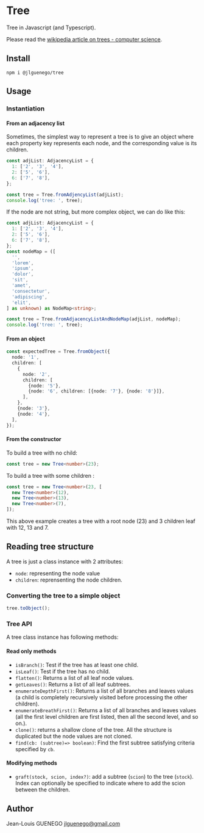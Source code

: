# Tree

Tree in Javascript (and Typescript).

Please read the [wikipedia article on trees - computer science](<https://en.wikipedia.org/wiki/Tree_(data_structure)>).

## Install

```
npm i @jlguenego/tree
```

## Usage

### Instantiation

#### From an adjacency list

Sometimes, the simplest way to represent a tree is to give an object where each property key represents each node, and the corresponding value is its children.

```ts
const adjList: AdjacencyList = {
  1: ['2', '3', '4'],
  2: ['5', '6'],
  6: ['7', '8'],
};

const tree = Tree.fromAdjencyList(adjList);
console.log('tree: ', tree);
```

If the node are not string, but more complex object, we can do like this:

```ts
const adjList: AdjacencyList = {
  1: ['2', '3', '4'],
  2: ['5', '6'],
  6: ['7', '8'],
};
const nodeMap = ([
  '',
  'lorem',
  'ipsum',
  'dolor',
  'sit',
  'amet',
  'consectetur',
  'adipiscing',
  'elit',
] as unknown) as NodeMap<string>;

const tree = Tree.fromAdjacencyListAndNodeMap(adjList, nodeMap);
console.log('tree: ', tree);
```

#### From an object

```ts
const expectedTree = Tree.fromObject({
  node: '1',
  children: [
    {
      node: '2',
      children: [
        {node: '5'},
        {node: '6', children: [{node: '7'}, {node: '8'}]},
      ],
    },
    {node: '3'},
    {node: '4'},
  ],
});
```

#### From the constructor

To build a tree with no child:

```ts
const tree = new Tree<number>(23);
```

To build a tree with some children :

```ts
const tree = new Tree<number>(23, [
  new Tree<number>(12),
  new Tree<number>(13),
  new Tree<number>(7),
]);
```

This above example creates a tree with a root node (23) and 3 children leaf with 12, 13 and 7.

## Reading tree structure

A tree is just a class instance with 2 attributes:

- `node`: representing the node value
- `children`: reprensenting the node children.

### Converting the tree to a simple object

```ts
tree.toObject();
```

### Tree API

A tree class instance has following methods:

#### Read only methods

- `isBranch()`: Test if the tree has at least one child.
- `isLeaf()`: Test if the tree has no child.
- `flatten()`: Returns a list of all leaf node values.
- `getLeaves()`: Returns a list of all leaf subtrees.
- `enumerateDepthFirst()`: Returns a list of all branches and leaves values (a child is completely recursively visited before processing the other children).
- `enumerateBreathFirst()`: Returns a list of all branches and leaves values (all the first level children are first listed, then all the second level, and so on.).
- `clone()`: returns a shallow clone of the tree. All the structure is duplicated but the node values are not cloned.
- `find(cb: (subtree)=> boolean)`: Find the first subtree satisfying criteria specified by `cb`.

#### Modifying methods

- `graft(stock, scion, index?)`: add a subtree (`scion`) to the tree (`stock`). Index can optionally be specified to indicate where to add the scion between the children.

## Author

Jean-Louis GUENEGO <jlguenego@gmail.com>
